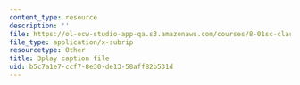 ```yaml
---
content_type: resource
description: ''
file: https://ol-ocw-studio-app-qa.s3.amazonaws.com/courses/8-01sc-classical-mechanics-fall-2016/b5c7a1e7ccf78e30de1358aff82b531d_IWD-Aue6aIk.srt
file_type: application/x-subrip
resourcetype: Other
title: 3play caption file
uid: b5c7a1e7-ccf7-8e30-de13-58aff82b531d
---
```

